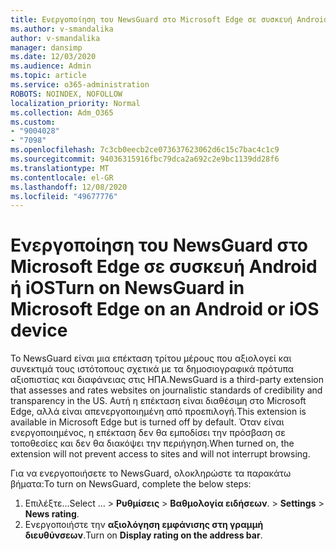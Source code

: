 ```yaml
---
title: Ενεργοποίηση του NewsGuard στο Microsoft Edge σε συσκευή Android ή iOS
ms.author: v-smandalika
author: v-smandalika
manager: dansimp
ms.date: 12/03/2020
ms.audience: Admin
ms.topic: article
ms.service: o365-administration
ROBOTS: NOINDEX, NOFOLLOW
localization_priority: Normal
ms.collection: Adm_O365
ms.custom:
- "9004028"
- "7098"
ms.openlocfilehash: 7c3cb0eecb2ce073637623062d6c15c7bac4c1c9
ms.sourcegitcommit: 94036315916fbc79dca2a692c2e9bc1139dd28f6
ms.translationtype: MT
ms.contentlocale: el-GR
ms.lasthandoff: 12/08/2020
ms.locfileid: "49677776"
---
```

# <a name="turn-on-newsguard-in-microsoft-edge-on-an-android-or-ios-device"></a><span data-ttu-id="77547-102">Ενεργοποίηση του NewsGuard στο Microsoft Edge σε συσκευή Android ή iOS</span><span class="sxs-lookup"><span data-stu-id="77547-102">Turn on NewsGuard in Microsoft Edge on an Android or iOS device</span></span>

<span data-ttu-id="77547-103">Το NewsGuard είναι μια επέκταση τρίτου μέρους που αξιολογεί και συνεκτιμά τους ιστότοπους σχετικά με τα δημοσιογραφικά πρότυπα αξιοπιστίας και διαφάνειας στις ΗΠΑ.</span><span class="sxs-lookup"><span data-stu-id="77547-103">NewsGuard is a third-party extension that assesses and rates websites on journalistic standards of credibility and transparency in the US.</span></span> <span data-ttu-id="77547-104">Αυτή η επέκταση είναι διαθέσιμη στο Microsoft Edge, αλλά είναι απενεργοποιημένη από προεπιλογή.</span><span class="sxs-lookup"><span data-stu-id="77547-104">This extension is available in Microsoft Edge but is turned off by default.</span></span> <span data-ttu-id="77547-105">Όταν είναι ενεργοποιημένος, η επέκταση δεν θα εμποδίσει την πρόσβαση σε τοποθεσίες και δεν θα διακόψει την περιήγηση.</span><span class="sxs-lookup"><span data-stu-id="77547-105">When turned on, the extension will not prevent access to sites and will not interrupt browsing.</span></span>

<span data-ttu-id="77547-106">Για να ενεργοποιήσετε το NewsGuard, ολοκληρώστε τα παρακάτω βήματα:</span><span class="sxs-lookup"><span data-stu-id="77547-106">To turn on NewsGuard, complete the below steps:</span></span>
1. <span data-ttu-id="77547-107">Επιλέξτε...</span><span class="sxs-lookup"><span data-stu-id="77547-107">Select …</span></span><span data-ttu-id="77547-108"> > **Ρυθμίσεις**  >  **Βαθμολογία ειδήσεων**.</span><span class="sxs-lookup"><span data-stu-id="77547-108"> > **Settings** > **News rating**.</span></span>
2. <span data-ttu-id="77547-109">Ενεργοποιήστε την **αξιολόγηση εμφάνισης στη γραμμή διευθύνσεων**.</span><span class="sxs-lookup"><span data-stu-id="77547-109">Turn on **Display rating on the address bar**.</span></span>